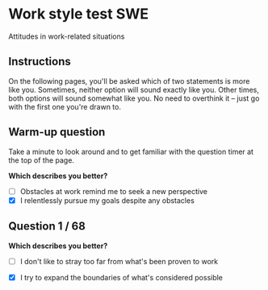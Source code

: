 # Work style test SWE
Attitudes in work-related situations

## Instructions
On the following pages, you'll be asked which of two statements is more like you.
Sometimes, neither option will sound exactly like you. Other times, both options will sound somewhat like you. No need to overthink it – just go with the first one you're drawn to.

## Warm-up question
Take a minute to look around and to get familiar with the question timer at the top of the page.

**Which describes you better?**
- [ ] Obstacles at work remind me to seek a new perspective
- [x] I relentlessly pursue my goals despite any obstacles

## Question 1 / 68
**Which describes you better?**
- [ ] I don't like to stray too far from what's been proven to work
- [x] I try to expand the boundaries of what's considered possible


